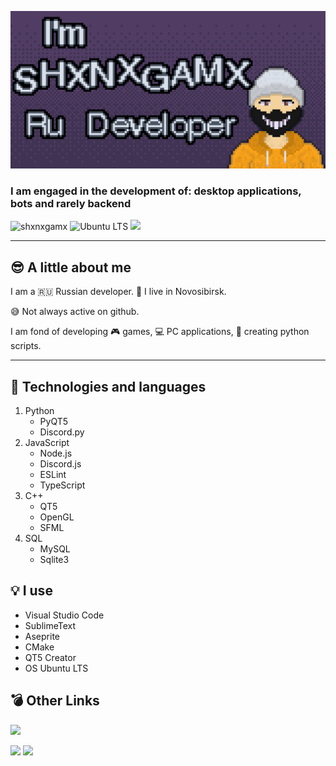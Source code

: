 ![](./GitHub-Banner.png 'Welcome Banner')
### I am engaged in the development of: desktop applications, bots and rarely backend

![]( https://komarev.com/ghpvc/?username=shxnxgamx&label=Profile%20views&color=green&style=for-the-badge "shxnxgamx" )
![](https://img.shields.io/static/v1?label=Ubuntu&message=LTS&color=orange&style=for-the-badge&logo=ubuntu 'Ubuntu LTS')
[![](https://img.shields.io/static/v1?label=Discord&message=Server&color=blue&style=for-the-badge&logo=discord)](https://link.com 'Discord invite')

----------

## :sunglasses: A little about me
I am a :ru: Russian developer. :house_with_garden: I live in Novosibirsk.

:sweat_smile: Not always active on github.

I am fond of developing :video_game: games, :computer: PC applications, :scroll: creating python scripts.

----------
## :fax: Technologies and languages
1. Python
   * PyQT5
   * Discord.py
2. JavaScript
   * Node.js
   * Discord.js
   * ESLint
   * TypeScript
3. C++
   * QT5
   * OpenGL
   * SFML
4. SQL
   * MySQL
   * Sqlite3

## :bulb: I use

* Visual Studio Code
* SublimeText
* Aseprite
* CMake
* QT5 Creator
* OS Ubuntu LTS

## :bomb: Other Links


<!-- [![](https://img.shields.io/static/v1?label=DXXTH-PXXXLS&message=VK&color=blue&style=for-the-badge&logo=vk)](https://link.com 'Vk Group') -->
[![](https://img.shields.io/static/v1?label=DXXTH-PXXXLS&message=Discord&color=blue&style=for-the-badge&logo=discord)](https://discord.gg/Ag6zPdJSsY 'Discord invite')
<!-- [![](https://img.shields.io/static/v1?label=DXXTH-PXXXLS&message=Telegram&color=blue&style=for-the-badge&logo=telegram)](https://link.com 'Telegram invite') -->

[![](https://img.shields.io/static/v1?label=SHXNXGAMX&message=VK&color=blue&style=for-the-badge&logo=vk)](https://vk.com/dxxth_brxgxr 'Vk user page')
[![](https://img.shields.io/static/v1?label=SHXNXGAMX&message=YouTube&color=red&style=for-the-badge&logo=youtube)](https://www.youtube.com/channel/UCgMMBTrhNsrjIiu-gIH0nDA 'YouTube channel')
<!-- [![](https://img.shields.io/static/v1?label=SHXNXGAMX&message=Discord&color=blue&style=for-the-badge&logo=discord)](https://link.com 'Discord invite') -->
